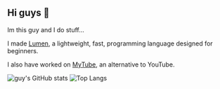## Hi guys 👋
Im this guy and I do stuff...

I made [Lumen](https://github.com/this-guy-git/Lumen), a lightweight, fast, programming language designed for beginners.

I also have worked on [MyTube](https://mytube.f87.site), an alternative to YouTube.

![guy's GitHub stats](https://github-readme-stats.vercel.app/api?username=this-guy-git&show_icons=true&theme=dark#gh-dark-mode-only)
![Top Langs](https://github-readme-stats.vercel.app/api/top-langs/?username=this-guy-git&langs_count=20&layout=compact&theme=dark#gh-dark-mode-only)
